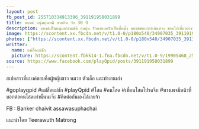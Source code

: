 ```yaml
---
layout: post
fb_post_id: 255710334913396_391191958031899
title: แบงค์ หนุ่มหุ่นหมี สายกิน วัย 30 ปี
description: แบงค์เป็นหนุ่มอารมณ์ดี อบอุ่น รักครอบครัวเป็นที่หนึ่ง แบงค์ชอบการเดินทาง ชอบไปเที่ยวต่างประเทศเพราะชอบที่จะได้เห็นโลกในหลายๆมุม เวลาว่างแบงค์ชอบหาร้านอาหารอร่อยๆใหม่ๆแปลกๆไปอยู่เสมอ ส่วนกีฬาที่ชอบเล่นคือฟุตบอล และกอล์ฟ 
image: https://scontent.xx.fbcdn.net/v/t1.0-0/p180x540/34907035_391191931365235_5015136683364974592_n.jpg?_nc_cat=0&_nc_eui2=AeGG-B6O0fUgxzMb_kP6pmLwUXwR6s1lZQkaQjxYZ-hnVrOYV54XNNtzu-2DIUoxhNY&oh=87f46de518f54253f18618c3b2f200d7&oe=5BBEDE17
photos: ["https://scontent.xx.fbcdn.net/v/t1.0-0/p180x540/34907035_391191931365235_5015136683364974592_n.jpg?_nc_cat=0&_nc_eui2=AeGG-B6O0fUgxzMb_kP6pmLwUXwR6s1lZQkaQjxYZ-hnVrOYV54XNNtzu-2DIUoxhNY&oh=87f46de518f54253f18618c3b2f200d7&oe=5BBEDE17", "https://scontent.xx.fbcdn.net/v/t1.0-0/p180x540/34984677_391191814698580_91623364799496192_n.jpg?_nc_cat=0&_nc_eui2=AeGKb1HJTVZR-71BhS0h8Qyi6G1krva7Huu38CjqdBJbEPwh9PvkhQ8hsfdwPlGmnzo&oh=7420963a4fa3d33440c8cc9fb11a960e&oe=5BC495EF", "https://scontent.xx.fbcdn.net/v/t1.0-9/s720x720/34730470_391191834698578_2548893997313556480_n.jpg?_nc_cat=0&_nc_eui2=AeG4W4q6lbUHZHMEoBVZfkkMhRTRteGLG-s7mWO2krqIFIrbk4wGS0PuZNfIdzSWsz8&oh=bd1513b192b097c8a9bf73aea091e78f&oe=5B7B965A", "https://scontent.xx.fbcdn.net/v/t1.0-9/s720x720/34779971_391191874698574_3624313607338065920_n.jpg?_nc_cat=0&_nc_eui2=AeGVQkbYccno1tbdqTu1lmhGb7DB3OCSLDiqoHd2hTgPJDQUcnIx-HALveF-mHb1K3Y&oh=83d7ed8cdc608939a97f7614d57805d9&oe=5B80C8BF"]
writter:
  name: แม่สื่อแม่ชัก
  picture: https://scontent.fbkk14-1.fna.fbcdn.net/v/t1.0-9/19905468_257990828018680_1300189550768818950_n.jpg?_nc_cat=0&_nc_eui2=AeEZYdQgaOxgXIKmVEoEITEVBssDPkrxbmLUT6aK5DSeA8Y-1PYGOZTFL0FWfIR0hQ5cHihf4g7Ra5vQGBfYiPRSpt5ItSofRQ7xR_A0K2VyyQ&oh=d4afec3688711fd3918544327ed0196f&oe=5B8BFCF9
source: https://www.facebook.com/playQpid/posts/391191958031899
---
```

สเปคสาวที่แบงค์ชอบคือผู้หญิงขาว หมวย ตัวเล็ก และทำงานเก่ง

#goplayqpid #แม่สื่อแม่ชัก #playQpid #โสด #คนโสด #เพื่อนโสดโปรดจีบ #ทางเพจมีหน้าที่บอกต่อคนโสดเท่านั้นนะจ๊ะ #ติดต่อกันเองได้เลยจ้า

FB : Banker chaivit assawasuphachai

แนะนำโดย Teerawuth Matrong

